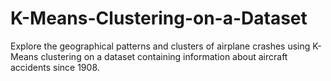# K-Means-Clustering-on-a-Dataset
Explore the geographical patterns and clusters of airplane crashes using K-Means clustering on a dataset containing information about aircraft accidents since 1908.
